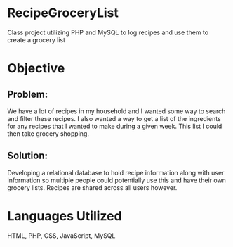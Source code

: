 # RecipeGroceryList
Class project utilizing PHP and MySQL to log recipes and use them to create a grocery list

# Objective
## Problem:
We have a lot of recipes in my household and I wanted some way to search and filter these recipes. I also wanted a way to get a list of the ingredients for any recipes that I wanted to make during a given week. This list I could then take grocery shopping.
## Solution:
Developing a relational database to hold recipe information along with user information so multiple people could potentially use this and have their own grocery lists. Recipes are shared across all users however.

# Languages Utilized
HTML, PHP, CSS, JavaScript, MySQL
